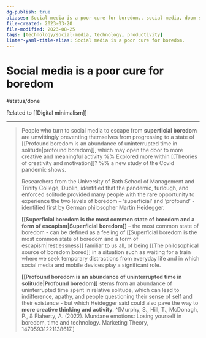 ```yaml
---
dg-publish: true
aliases: Social media is a poor cure for boredom., social media, doom scrolling, tiktok, instagram, facebook, doom-scrolling, scrolling endlessly through social media
file-created: 2023-03-20
file-modified: 2023-08-25
tags: [technology/social-media, technology, productivity]
linter-yaml-title-alias: Social media is a poor cure for boredom.
---
```


# Social media is a poor cure for boredom

#status/done

Related to [[Digital minimalism]]

---

> People who turn to social media to escape from **superficial boredom** are unwittingly preventing themselves from progressing to a state of [[Profound boredom is an abundance of uninterrupted time in solitude|profound boredom]], which may open the door to more creative and meaningful activity %% Explored more within [[Theories of creativity and motivation]]? %% a new study of the Covid pandemic shows.
>
> Researchers from the University of Bath School of Management and Trinity College, Dublin, identified that the pandemic, furlough, and enforced solitude provided many people with the rare opportunity to experience the two levels of boredom – ‘superficial’ and ‘profound’ - identified first by German philosopher Martin Heidegger.
>
> **[[Superficial boredom is the most common state of boredom and a form of escapism|Superficial boredom]]** – the most common state of boredom - can be defined as a feeling of [[Superficial boredom is the most common state of boredom and a form of escapism|restlessness]] familiar to us all, of being [[The philosophical source of boredom|bored]] in a situation such as waiting for a train where we seek temporary distractions from everyday life and in which social media and mobile devices play a significant role.
>
> **[[Profound boredom is an abundance of uninterrupted time in solitude|Profound boredom]]** stems from an abundance of uninterrupted time spent in relative solitude, which can lead to indifference, apathy, and people questioning their sense of self and their existence - but which Heidegger said could also pave the way to **more creative thinking and activity**. ^[Murphy, S., Hill, T., McDonagh, P., & Flaherty, A. (2022). Mundane emotions: Losing yourself in boredom, time and technology. Marketing Theory, 14705931221138617.]
